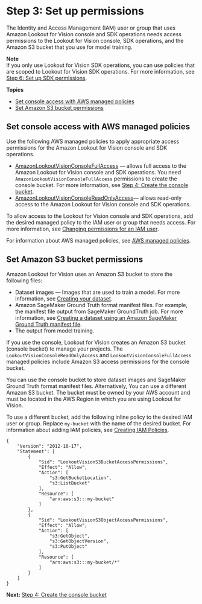 # Step 3: Set up permissions<a name="su-setup-permissions"></a>

The Identity and Access Management \(IAM\) user or group that uses Amazon Lookout for Vision console and SDK operations needs access permissions to the Lookout for Vision console, SDK operations, and the Amazon S3 bucket that you use for model training\. 

**Note**  
If you only use Lookout for Vision SDK operations, you can use policies that are scoped to Lookout for Vision SDK operations\. For more information, see [Step 6: Set up SDK permissions](su-sdk-permissions.md)\. 

**Topics**
+ [Set console access with AWS managed policies](#su-console-managed-policies)
+ [Set Amazon S3 bucket permissions](#su-non-console-buckets)

## Set console access with AWS managed policies<a name="su-console-managed-policies"></a>

Use the following AWS managed policies to apply appropriate access permissions for the Amazon Lookout for Vision console and SDK operations\. 
+ [AmazonLookoutVisionConsoleFullAccess](security-iam-awsmanpol.md#security-iam-awsmanpol-AmazonLookoutVisionConsoleFullAccess) — allows full access to the Amazon Lookout for Vision console and SDK operations\. You need `AmazonLookoutVisionConsoleFullAccess` permissions to create the console bucket\. For more information, see [Step 4: Create the console bucket](su-create-console-bucket.md)\.
+ [AmazonLookoutVisionConsoleReadOnlyAccess](security-iam-awsmanpol.md#security-iam-awsmanpol-AmazonLookoutVisionConsoleReadOnlyAccess)— allows read\-only access to the Amazon Lookout for Vision console and SDK operations\.

 

To allow access to the Lookout for Vision console and SDK operations, add the desired managed policy to the IAM user or group that needs access\. For more information, see [Changing permissions for an IAM user](https://docs.aws.amazon.com/IAM/latest/UserGuide/id_users_change-permissions.html#users_change_permissions-add-console)\. 



For information about AWS managed policies, see [AWS managed policies](https://docs.aws.amazon.com/IAM/latest/UserGuide/access_policies_managed-vs-inline.html#aws-managed-policies)\.

## Set Amazon S3 bucket permissions<a name="su-non-console-buckets"></a>

Amazon Lookout for Vision uses an Amazon S3 bucket to store the following files: 
+ Dataset images — Images that are used to train a model\. For more information, see [Creating your dataset](model-create-dataset.md)\.
+ Amazon SageMaker Ground Truth format manifest files\. For example, the manifest file output from SageMaker GroundTruth job\. For more information, see [Creating a dataset using an Amazon SageMaker Ground Truth manifest file](create-dataset-ground-truth.md)\.
+ The output from model training\.

If you use the console, Lookout for Vision creates an Amazon S3 bucket \(console bucket\) to manage your projects\. The `LookoutVisionConsoleReadOnlyAccess` and `LookoutVisionConsoleFullAccess` managed policies include Amazon S3 access permissions for the console bucket\.  

You can use the console bucket to store dataset images and SageMaker Ground Truth format manifest files\. Alternatively, You can use a different Amazon S3 bucket\. The bucket must be owned by your AWS account and must be located in the AWS Region in which you are using Lookout for Vision\. 

To use a different bucket, add the following inline policy to the desired IAM user or group\. Replace `my-bucket` with the name of the desired bucket\. For information about adding IAM policies, see [Creating IAM Policies](https://docs.aws.amazon.com/IAM/latest/UserGuide/access_policies_create.html)\.

```
{
    "Version": "2012-10-17",
    "Statement": [
        {
            "Sid": "LookoutVisionS3BucketAccessPermissions",
            "Effect": "Allow",
            "Action": [
                "s3:GetBucketLocation",
                "s3:ListBucket"
            ],            
            "Resource": [
                "arn:aws:s3:::my-bucket"
            ]
        },
        {
            "Sid": "LookoutVisionS3ObjectAccessPermissions",
            "Effect": "Allow",
            "Action": [
                "s3:GetObject",
                "s3:GetObjectVersion",
                "s3:PutObject"
            ],
            "Resource": [
                "arn:aws:s3:::my-bucket/*"
            ]
        }
    ]
}
```

**Next:** [Step 4: Create the console bucket](su-create-console-bucket.md)